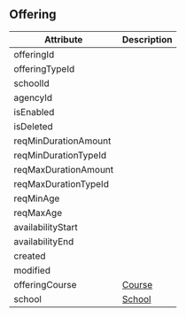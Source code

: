 ## Offering

Attribute | Description
--- | ---
offeringId | 
offeringTypeId | 
schoolId | 
agencyId | 
isEnabled | 
isDeleted | 
reqMinDurationAmount | 
reqMinDurationTypeId | 
reqMaxDurationAmount | 
reqMaxDurationTypeId | 
reqMinAge | 
reqMaxAge | 
availabilityStart | 
availabilityEnd | 
created | 
modified | 
offeringCourse | [Course](#course)
school | [School](#school)